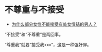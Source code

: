 # 不尊重与不接受

- [为什么部分女性不能接受有处女情结的男人？](https://www.zhihu.com/question/413996947/answer/1409370789)


“不接受”和“不尊重”是两回事。

“尊重我”就要“接受我xxx”，这是一种强奸罪。